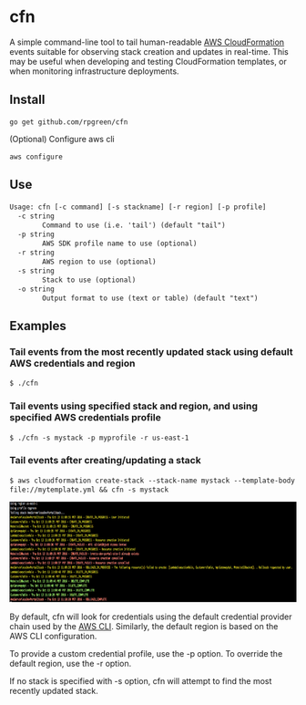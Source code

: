 # cfn
A simple command-line tool to tail human-readable [AWS CloudFormation](https://aws.amazon.com/cloudformation/) events suitable for observing stack creation and updates in real-time. This may be useful when developing and testing CloudFormation templates, or when monitoring infrastructure deployments.
## Install
```
go get github.com/rpgreen/cfn
```
(Optional) Configure aws cli
```
aws configure
```
## Use
```
Usage: cfn [-c command] [-s stackname] [-r region] [-p profile]
  -c string
    	Command to use (i.e. 'tail') (default "tail")
  -p string
    	AWS SDK profile name to use (optional)
  -r string
    	AWS region to use (optional)
  -s string
    	Stack to use (optional)
  -o string
        Output format to use (text or table) (default "text")
```
## Examples
### Tail events from the most recently updated stack using default AWS credentials and region
```
$ ./cfn
```
### Tail events using specified stack and region, and using specified AWS credentials profile
```
$ ./cfn -s mystack -p myprofile -r us-east-1
```
### Tail events after creating/updating a stack
```
$ aws cloudformation create-stack --stack-name mystack --template-body file://mytemplate.yml && cfn -s mystack
```
<img src="https://github.com/rpgreen/cfn/blob/master/ss.png" width="769" height="176"/>

By default, cfn will look for credentials using the default credential provider chain used by the [AWS CLI](http://docs.aws.amazon.com/cli/latest/userguide/cli-chap-getting-started.html#config-settings-and-precedence). Similarly, the default region is based on the AWS CLI configuration.

To provide a custom credential profile, use the -p option. To override the default region, use the -r option.

If no stack is specified with -s option, cfn will attempt to find the most recently updated stack.
